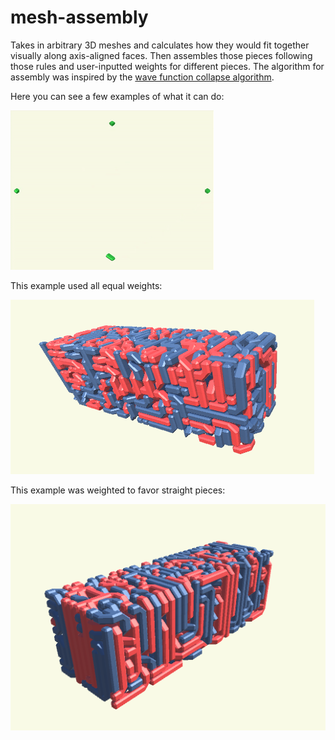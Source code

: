 # mesh-assembly

Takes in arbitrary 3D meshes and calculates how they would fit together visually along axis-aligned faces. Then assembles those pieces following those rules and user-inputted weights for different pieces. The algorithm for assembly was inspired by the [wave function collapse algorithm](https://github.com/mxgmn/WaveFunctionCollapse).

Here you can see a few examples of what it can do:

<img src="https://github.com/AidanBlumLevine/mesh-assembly/blob/7b9dbce13312931e13d920b9a4a6c76f389c1512/town_generation.gif">

This example used all equal weights:

<img src="https://github.com/AidanBlumLevine/mesh-assembly/blob/d2d7de6525c3ede51a4e3bdad7c0529110b64c64/even_weights.png">

This example was weighted to favor straight pieces:

<img src="https://github.com/AidanBlumLevine/mesh-assembly/blob/d2d7de6525c3ede51a4e3bdad7c0529110b64c64/more_straight.png">

